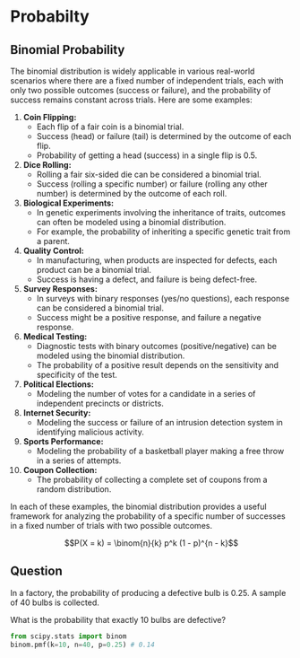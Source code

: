 # Probabilty

## Binomial Probability

The binomial distribution is widely applicable in various real-world scenarios where there are a fixed number of independent trials, each with only two possible outcomes (success or failure), and the probability of success remains constant across trials. Here are some examples:

1. **Coin Flipping:**
   * Each flip of a fair coin is a binomial trial.
   * Success (head) or failure (tail) is determined by the outcome of each flip.
   * Probability of getting a head (success) in a single flip is 0.5.
2. **Dice Rolling:**
   * Rolling a fair six-sided die can be considered a binomial trial.
   * Success (rolling a specific number) or failure (rolling any other number) is determined by the outcome of each roll.
3. **Biological Experiments:**
   * In genetic experiments involving the inheritance of traits, outcomes can often be modeled using a binomial distribution.
   * For example, the probability of inheriting a specific genetic trait from a parent.
4. **Quality Control:**
   * In manufacturing, when products are inspected for defects, each product can be a binomial trial.
   * Success is having a defect, and failure is being defect-free.
5. **Survey Responses:**
   * In surveys with binary responses (yes/no questions), each response can be considered a binomial trial.
   * Success might be a positive response, and failure a negative response.
6. **Medical Testing:**
   * Diagnostic tests with binary outcomes (positive/negative) can be modeled using the binomial distribution.
   * The probability of a positive result depends on the sensitivity and specificity of the test.
7. **Political Elections:**
   * Modeling the number of votes for a candidate in a series of independent precincts or districts.
8. **Internet Security:**
   * Modeling the success or failure of an intrusion detection system in identifying malicious activity.
9. **Sports Performance:**
   * Modeling the probability of a basketball player making a free throw in a series of attempts.
10. **Coupon Collection:**
    * The probability of collecting a complete set of coupons from a random distribution.

In each of these examples, the binomial distribution provides a useful framework for analyzing the probability of a specific number of successes in a fixed number of trials with two possible outcomes.

$$P(X = k) = \binom{n}{k} p^k (1 - p)^{n - k}$$

## Question

In a factory, the probability of producing a defective bulb is 0.25. A sample of 40 bulbs is collected.

What is the probability that exactly 10 bulbs are defective?

```python
from scipy.stats import binom
binom.pmf(k=10, n=40, p=0.25) # 0.14
```
